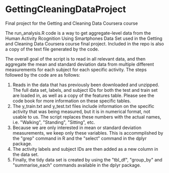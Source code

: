 # GettingCleaningDataProject
Final project for the Getting and Cleaning Data Coursera course

The run_analysis.R code is a way to get aggregate-level data from the Human Activity Rcognition Using Smartphones
Data Set used in the Getting and Cleaning Data Coursera course final project.  Included in the repo is also a copy
of the text file generated by the code.

The overall goal of the script is to read in all relevant data, and then aggregate the mean and standard deviation
data from multiple different measurements for each subject for each specific activity.  The steps followed by the code
are as follows:

1) Reads in the data that has previously been downloaded and unzipped.  The full data set, labels, and subject IDs
  for both the test and train set are loaded in, as well as a copy of the features table.  Please see the code book for
  more information on these specific tables.
2) The y_train.txt and y_test.txt files include information on the specific activity that was being measured, but it is
  in numerical format, not usable to us.  The script replaces these numbers with the actual names, i.e. "Walking",
  "Standing", "Sitting", etc.
3) Because we are only interested in mean or standard deviation measurements, we keep only these variables.  This is
  accommplished by the "grep" command in R and the "select" command in the dplyr package.
4) The activity labels and subject IDs are then added as a new column in the data set.
5) Finally, the tidy data set is created by using the "tbl_df", "group_by" and "summarise_each" commands available
  in the dplyr package.
